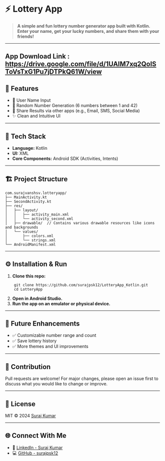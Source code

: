 # ⚡ Lottery App

> **A simple and fun lottery number generator app built with Kotlin. 
Enter your name, get your lucky numbers, and share them with your friends!**

---
App Download Link : https://drive.google.com/file/d/1UAIM7xq2QoISToVsTxG1Pu7jDTPkQ61W/view
---


## 🚀 Features

- 👤 User Name Input
- 🎲 Random Number Generation (6 numbers between 1 and 42)
- 📲 Share Results via other apps (e.g., Email, 
SMS, Social Media)
- ✨ Clean and Intuitive UI

---

## 🎨 Tech Stack

- **Language:** Kotlin
- **UI:** XML
- **Core Components:** Android SDK (Activities, Intents)

---

## 🏗️ Project Structure


```
com.surajvanshsv.lotteryapp/
├── MainActivity.kt
├── SecondActivity.kt
├── res/
│   ├── layout/
│   │   ├── activity_main.xml
│   │   └── activity_second.xml
│   ├── drawable/  // Contains various drawable resources like icons and backgrounds
│   └── values/
│       ├── colors.xml
│       └── strings.xml
└── AndroidManifest.xml

```


---

## ⚙️ Installation & Run

1.  **Clone this repo:**
    
```
    git clone https://github.com/surajpsk12/LotteryApp_Kotlin.git
    cd LotteryApp
```

2.  **Open in Android Studio.**
3.  **Run the app on an emulator or physical device.**

---

## 🧪 Future Enhancements

*   ✅ Customizable number range and count
*   ✅ Save lottery history
*   ✅ More themes and UI improvements

---

## 🤝 Contribution

Pull requests are welcome! For major changes, please open an issue first to discuss what you would like to change or improve.

---

## 📜 License

MIT © 2024 [Suraj Kumar](https://github.com/surajpsk12/LotteryApp_Kotlin.git)

---

## 🌐 Connect With Me

* 🔗 [LinkedIn - Suraj Kumar](https://www.linkedin.com/in/surajvansh12/)
* 💻 [GitHub - surajpsk12](https://github.com/surajpsk12)
